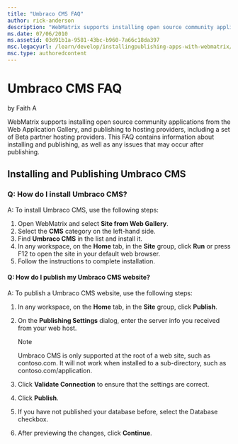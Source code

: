 ```yaml
---
title: "Umbraco CMS FAQ"
author: rick-anderson
description: "WebMatrix supports installing open source community applications from the Web Application Gallery, and publishing to hosting providers, including a set of Be..."
ms.date: 07/06/2010
ms.assetid: 03d91b1a-9581-43bc-b960-7a66c18da397
msc.legacyurl: /learn/develop/installingpublishing-apps-with-webmatrix/umbraco-cms-faq
msc.type: authoredcontent
---
```

# Umbraco CMS FAQ

by Faith A

WebMatrix supports installing open source community applications from the Web Application Gallery, and publishing to hosting providers, including a set of Beta partner hosting providers. This FAQ contains information about installing and publishing, as well as any issues that may occur after publishing.

## Installing and Publishing Umbraco CMS

### Q: How do I install Umbraco CMS?

A: To install Umbraco CMS, use the following steps:

1. Open WebMatrix and select **Site from Web Gallery**.
2. Select the **CMS** category on the left-hand side.
3. Find **Umbraco CMS** in the list and install it.
4. In any workspace, on the **Home** tab, in the **Site** group, click **Run** or press F12 to open the site in your default web browser.
5. Follow the instructions to complete installation.

#### Q: How do I publish my Umbraco CMS website?

A: To publish a Umbraco CMS website, use the following steps:

1. In any workspace, on the **Home** tab, in the **Site** group, click **Publish**.
2. On the **Publishing Settings** dialog, enter the server info you received from your web host.  

    > [!NOTE]
    > Umbraco CMS is only supported at the root of a web site, such as contoso.com. It will not work when installed to a sub-directory, such as contoso.com/application.

3. Click **Validate Connection** to ensure that the settings are correct.
4. Click **Publish**.
5. If you have not published your database before, select the Database checkbox.
6. After previewing the changes, click **Continue**.
